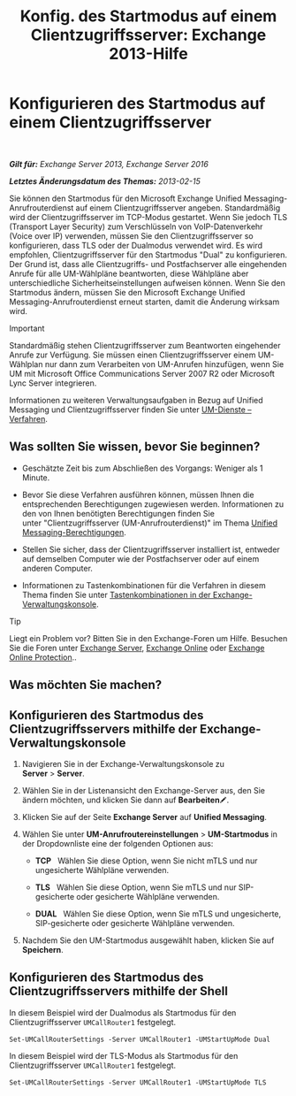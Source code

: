 ﻿---
title: 'Konfig. des Startmodus auf einem Clientzugriffsserver: Exchange 2013-Hilfe'
TOCTitle: Konfigurieren des Startmodus auf einem Clientzugriffsserver
ms:assetid: 71cc9061-9e3c-4b4a-8dbe-f590ca5bcee8
ms:mtpsurl: https://technet.microsoft.com/de-de/library/JJ673533(v=EXCHG.150)
ms:contentKeyID: 50554840
ms.date: 05/22/2018
mtps_version: v=EXCHG.150
ms.translationtype: MT
---

# Konfigurieren des Startmodus auf einem Clientzugriffsserver

 

_**Gilt für:** Exchange Server 2013, Exchange Server 2016_

_**Letztes Änderungsdatum des Themas:** 2013-02-15_

Sie können den Startmodus für den Microsoft Exchange Unified Messaging-Anrufrouterdienst auf einem Clientzugriffsserver angeben. Standardmäßig wird der Clientzugriffsserver im TCP-Modus gestartet. Wenn Sie jedoch TLS (Transport Layer Security) zum Verschlüsseln von VoIP-Datenverkehr (Voice over IP) verwenden, müssen Sie den Clientzugriffsserver so konfigurieren, dass TLS oder der Dualmodus verwendet wird. Es wird empfohlen, Clientzugriffsserver für den Startmodus "Dual" zu konfigurieren. Der Grund ist, dass alle Clientzugriffs- und Postfachserver alle eingehenden Anrufe für alle UM-Wählpläne beantworten, diese Wählpläne aber unterschiedliche Sicherheitseinstellungen aufweisen können. Wenn Sie den Startmodus ändern, müssen Sie den Microsoft Exchange Unified Messaging-Anrufrouterdienst erneut starten, damit die Änderung wirksam wird.


> [!IMPORTANT]
> Standardmäßig stehen Clientzugriffsserver zum Beantworten eingehender Anrufe zur Verfügung. Sie müssen einen Clientzugriffsserver einem UM-Wählplan nur dann zum Verarbeiten von UM-Anrufen hinzufügen, wenn Sie UM mit Microsoft Office Communications Server 2007 R2 oder Microsoft Lync Server integrieren.



Informationen zu weiteren Verwaltungsaufgaben in Bezug auf Unified Messaging und Clientzugriffsserver finden Sie unter [UM-Dienste – Verfahren](um-services-procedures-exchange-2013-help.md).

## Was sollten Sie wissen, bevor Sie beginnen?

  - Geschätzte Zeit bis zum Abschließen des Vorgangs: Weniger als 1 Minute.

  - Bevor Sie diese Verfahren ausführen können, müssen Ihnen die entsprechenden Berechtigungen zugewiesen werden. Informationen zu den von Ihnen benötigten Berechtigungen finden Sie unter "Clientzugriffsserver (UM-Anrufrouterdienst)" im Thema [Unified Messaging-Berechtigungen](unified-messaging-permissions-exchange-2013-help.md).

  - Stellen Sie sicher, dass der Clientzugriffsserver installiert ist, entweder auf demselben Computer wie der Postfachserver oder auf einem anderen Computer.

  - Informationen zu Tastenkombinationen für die Verfahren in diesem Thema finden Sie unter [Tastenkombinationen in der Exchange-Verwaltungskonsole](keyboard-shortcuts-in-the-exchange-admin-center-exchange-online-protection-help.md).


> [!TIP]
> Liegt ein Problem vor? Bitten Sie in den Exchange-Foren um Hilfe. Besuchen Sie die Foren unter <A href="https://go.microsoft.com/fwlink/p/?linkid=60612">Exchange Server</A>, <A href="https://go.microsoft.com/fwlink/p/?linkid=267542">Exchange Online</A> oder <A href="https://go.microsoft.com/fwlink/p/?linkid=285351">Exchange Online Protection</A>..



## Was möchten Sie machen?

## Konfigurieren des Startmodus des Clientzugriffsservers mithilfe der Exchange-Verwaltungskonsole

1.  Navigieren Sie in der Exchange-Verwaltungskonsole zu **Server** \> **Server**.

2.  Wählen Sie in der Listenansicht den Exchange-Server aus, den Sie ändern möchten, und klicken Sie dann auf **Bearbeiten**![Bearbeitungssymbol](images/Bb124582.6f53ccb2-1f13-4c02-bea0-30690e6ea71d(EXCHG.150).gif "Bearbeitungssymbol").

3.  Klicken Sie auf der Seite **Exchange Server** auf **Unified Messaging**.

4.  Wählen Sie unter **UM-Anrufroutereinstellungen** \> **UM-Startmodus** in der Dropdownliste eine der folgenden Optionen aus:
    
      - **TCP**   Wählen Sie diese Option, wenn Sie nicht mTLS und nur ungesicherte Wählpläne verwenden.
    
      - **TLS**   Wählen Sie diese Option, wenn Sie mTLS und nur SIP-gesicherte oder gesicherte Wählpläne verwenden.
    
      - **DUAL**   Wählen Sie diese Option, wenn Sie mTLS und ungesicherte, SIP-gesicherte oder gesicherte Wählpläne verwenden.

5.  Nachdem Sie den UM-Startmodus ausgewählt haben, klicken Sie auf **Speichern**.

## Konfigurieren des Startmodus des Clientzugriffsservers mithilfe der Shell

In diesem Beispiel wird der Dualmodus als Startmodus für den Clientzugriffsserver `UMCallRouter1` festgelegt.

    Set-UMCallRouterSettings -Server UMCallRouter1 -UMStartUpMode Dual

In diesem Beispiel wird der TLS-Modus als Startmodus für den Clientzugriffsserver `UMCallRouter1` festgelegt.

    Set-UMCallRouterSettings -Server UMCallRouter1 -UMStartUpMode TLS

